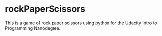 # rockPaperScissors
This is a game of rock paper scissors using python for the Udacity Intro to Programming Nanodegree.
